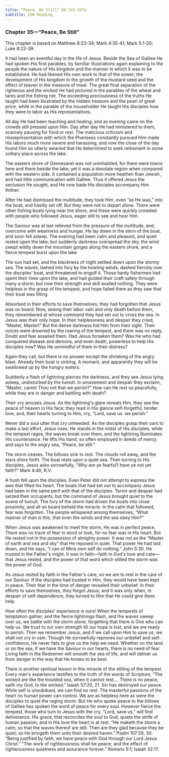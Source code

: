 ```yaml
---
title: “Peace, Be Still” DA 333-337a
subtitle: EGW Reading
---
```


### Chapter 35—“Peace, Be Still”

This chapter is based on Matthew 8:23-34; Mark 4:35-41; Mark 5:1-20; Luke 8:22-39.

It had been an eventful day in the life of Jesus. Beside the Sea of Galilee He had spoken His first parables, by familiar illustrations again explaining to the people the nature of His kingdom and the manner in which it was to be established. He had likened His own work to that of the sower; the development of His kingdom to the growth of the mustard seed and the effect of leaven in the measure of meal. The great final separation of the righteous and the wicked He had pictured in the parables of the wheat and tares and the fishing net. The exceeding preciousness of the truths He taught had been illustrated by the hidden treasure and the pearl of great price, while in the parable of the householder He taught His disciples how they were to labor as His representatives.

All day He had been teaching and healing; and as evening came on the crowds still pressed upon Him. Day after day He had ministered to them, scarcely pausing for food or rest. The malicious criticism and misrepresentation with which the Pharisees constantly pursued Him made His labors much more severe and harassing; and now the close of the day found Him so utterly wearied that He determined to seek retirement in some solitary place across the lake.

The eastern shore of Gennesaret was not uninhabited, for there were towns here and there beside the lake; yet it was a desolate region when compared with the western side. It contained a population more heathen than Jewish, and had little communication with Galilee. Thus it offered Jesus the seclusion He sought, and He now bade His disciples accompany Him thither.

After He had dismissed the multitude, they took Him, even “as He was,” into the boat, and hastily set off. But they were not to depart alone. There were other fishing boats lying near the shore, and these were quickly crowded with people who followed Jesus, eager still to see and hear Him.

The Saviour was at last relieved from the pressure of the multitude, and, overcome with weariness and hunger, He lay down in the stern of the boat, and soon fell asleep. The evening had been calm and pleasant, and quiet rested upon the lake; but suddenly darkness overspread the sky, the wind swept wildly down the mountain gorges along the eastern shore, and a fierce tempest burst upon the lake.

The sun had set, and the blackness of night settled down upon the stormy sea. The waves, lashed into fury by the howling winds, dashed fiercely over the disciples’ boat, and threatened to engulf it. Those hardy fishermen had spent their lives upon the lake, and had guided their craft safely through many a storm; but now their strength and skill availed nothing. They were helpless in the grasp of the tempest, and hope failed them as they saw that their boat was filling.

Absorbed in their efforts to save themselves, they had forgotten that Jesus was on board. Now, seeing their labor vain and only death before them, they remembered at whose command they had set out to cross the sea. In Jesus was their only hope. In their helplessness and despair they cried, “Master, Master!” But the dense darkness hid Him from their sight. Their voices were drowned by the roaring of the tempest, and there was no reply. Doubt and fear assailed them. Had Jesus forsaken them? Was He who had conquered disease and demons, and even death, powerless to help His disciples now? Was He unmindful of them in their distress?

Again they call, but there is no answer except the shrieking of the angry blast. Already their boat is sinking. A moment, and apparently they will be swallowed up by the hungry waters.

Suddenly a flash of lightning pierces the darkness, and they see Jesus lying asleep, undisturbed by the tumult. In amazement and despair they exclaim, “Master, carest Thou not that we perish?” How can He rest so peacefully, while they are in danger and battling with death?

Their cry arouses Jesus. As the lightning's glare reveals Him, they see the peace of heaven in His face; they read in His glance self-forgetful, tender love, and, their hearts turning to Him, cry, “Lord, save us: we perish.”

Never did a soul utter that cry unheeded. As the disciples grasp their oars to make a last effort, Jesus rises. He stands in the midst of His disciples, while the tempest rages, the waves break over them, and the lightning illuminates His countenance. He lifts His hand, so often employed in deeds of mercy, and says to the angry sea, “Peace, be still.”

The storm ceases. The billows sink to rest. The clouds roll away, and the stars shine forth. The boat rests upon a quiet sea. Then turning to His disciples, Jesus asks sorrowfully, “Why are ye fearful? have ye not yet faith?” Mark 4:40, R.V.

A hush fell upon the disciples. Even Peter did not attempt to express the awe that filled his heart. The boats that had set out to accompany Jesus had been in the same peril with that of the disciples. Terror and despair had seized their occupants; but the command of Jesus brought quiet to the scene of tumult. The fury of the storm had driven the boats into close proximity, and all on board beheld the miracle. In the calm that followed, fear was forgotten. The people whispered among themselves, “What manner of man is this, that even the winds and the sea obey Him?”

When Jesus was awakened to meet the storm, He was in perfect peace. There was no trace of fear in word or look, for no fear was in His heart. But He rested not in the possession of almighty power. It was not as the “Master of earth and sea and sky” that He reposed in quiet. That power He had laid down, and He says, “I can of Mine own self do nothing.” John 5:30. He trusted in the Father's might. It was in faith—faith in God's love and care—that Jesus rested, and the power of that word which stilled the storm was the power of God.

As Jesus rested by faith in the Father's care, so we are to rest in the care of our Saviour. If the disciples had trusted in Him, they would have been kept in peace. Their fear in the time of danger revealed their unbelief. In their efforts to save themselves, they forgot Jesus; and it was only when, in despair of self-dependence, they turned to Him that He could give them help.

How often the disciples’ experience is ours! When the tempests of temptation gather, and the fierce lightnings flash, and the waves sweep over us, we battle with the storm alone, forgetting that there is One who can help us. We trust to our own strength till our hope is lost, and we are ready to perish. Then we remember Jesus, and if we call upon Him to save us, we shall not cry in vain. Though He sorrowfully reproves our unbelief and self-confidence, He never fails to give us the help we need. Whether on the land or on the sea, if we have the Saviour in our hearts, there is no need of fear. Living faith in the Redeemer will smooth the sea of life, and will deliver us from danger in the way that He knows to be best.

There is another spiritual lesson in this miracle of the stilling of the tempest. Every man's experience testifies to the truth of the words of Scripture, “The wicked are like the troubled sea, when it cannot rest.... There is no peace, saith my God, to the wicked.” Isaiah 57:20, 21. Sin has destroyed our peace. While self is unsubdued, we can find no rest. The masterful passions of the heart no human power can control. We are as helpless here as were the disciples to quiet the raging storm. But He who spoke peace to the billows of Galilee has spoken the word of peace for every soul. However fierce the tempest, those who turn to Jesus with the cry, “Lord, save us,” will find deliverance. His grace, that reconciles the soul to God, quiets the strife of human passion, and in His love the heart is at rest. “He maketh the storm a calm, so that the waves thereof are still. Then are they glad because they be quiet; so He bringeth them unto their desired haven.” Psalm 107:29, 30. “Being justified by faith, we have peace with God through our Lord Jesus Christ.” “The work of righteousness shall be peace; and the effect of righteousness quietness and assurance forever.” Romans 5:1; Isaiah 32:17.